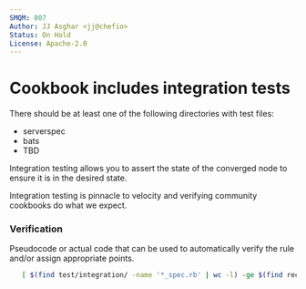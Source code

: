 ```yaml
---
SMQM: 007
Author: JJ Asghar <jj@chefio>
Status: On Hold
License: Apache-2.0
---
```


# Cookbook includes integration tests

There should be at least one of the following directories with test files:

* serverspec
* bats
* TBD

Integration testing allows you to assert the state of the converged node to ensure it is in the desired state.

Integration testing is pinnacle to velocity and verifying community cookbooks do what we expect.

### Verification

Pseudocode or actual code that can be used to automatically verify the rule and/or assign appropriate points.

```bash
   [ $(find test/integration/ -name '*_spec.rb' | wc -l) -ge $(find recipes/ -name '*.rb' | wc -l ) ]
```
